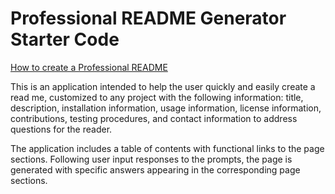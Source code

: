 # Professional README Generator Starter Code

[How to create a Professional README](./readme-guide.md)

This is an application intended to help the user quickly and easily create a read me, customized to any project with the following information:
title, description, installation information, usage information, license information, contributions, testing procedures, and contact information to address questions for the reader.

The application includes a table of contents with functional links to the page sections.
Following user input responses to the prompts, the page is generated with specific answers appearing in the corresponding page sections.
